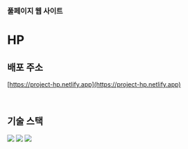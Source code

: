 ### 풀페이지 웹 사이트

# **HP**

## **배포 주소**

[https://project-hp.netlify.app](https://project-hp.netlify.app)

<br>

## **기술 스택**

<p>

  <img src="https://img.shields.io/badge/html-E34F26?style=for-the-badge&logo=html5&logoColor=white"> 
  <img src="https://img.shields.io/badge/css-1572B6?style=for-the-badge&logo=css3&logoColor=white">
  <img src="https://img.shields.io/badge/javascript-F7DF1E?style=for-the-badge&logo=javascript&logoColor=black">

</p>
